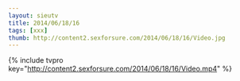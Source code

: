 ```yaml
--- 
layout: sieutv
title: 2014/06/18/16
tags: [xxx]
thumb: http://content2.sexforsure.com/2014/06/18/16/Video.jpg
---
```

{% include tvpro key="http://content2.sexforsure.com/2014/06/18/16/Video.mp4" %} 
